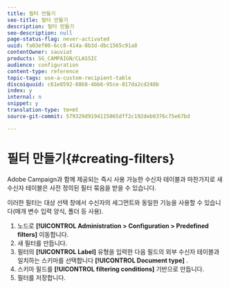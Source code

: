 ```yaml
---
title: 필터 만들기
seo-title: 필터 만들기
description: 필터 만들기
seo-description: null
page-status-flag: never-activated
uuid: fa03ef00-6cc8-414a-8b3d-dbc1565c91a8
contentOwner: sauviat
products: SG_CAMPAIGN/CLASSIC
audience: configuration
content-type: reference
topic-tags: use-a-custom-recipient-table
discoiquuid: c61e8592-8868-4bb6-95ce-817da2cd248b
index: y
internal: n
snippet: y
translation-type: tm+mt
source-git-commit: 579329d9194115065dff2c192deb0376c75e67bd

---
```



# 필터 만들기{#creating-filters}

Adobe Campaign과 함께 제공되는 즉시 사용 가능한 수신자 테이블과 마찬가지로 새 수신자 테이블은 사전 정의된 필터 묶음을 받을 수 있습니다.

이러한 필터는 대상 선택 창에서 수신자의 세그먼트와 동일한 기능을 사용할 수 있습니다(매개 변수 입력 양식, 폴더 등 사용).

1. 노드로 **[!UICONTROL Administration > Configuration > Predefined filters]** 이동합니다.
1. 새 필터를 만듭니다.
1. 필터의 **[!UICONTROL Label]** 유형을 입력한 다음 필드의 외부 수신자 테이블과 일치하는 스키마를 선택합니다 **[!UICONTROL Document type]** .
1. 스키마 필드를 **[!UICONTROL filtering conditions]** 기반으로 만듭니다.
1. 필터를 저장합니다.

